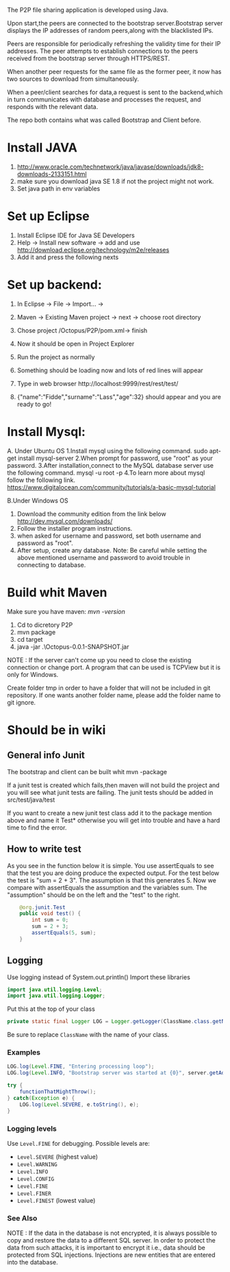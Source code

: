The P2P file sharing application is developed using Java.

Upon start,the peers are connected to the bootstrap server.Bootstrap server displays the IP addresses of
random peers,along with the blacklisted IPs.

Peers are responsible for periodically refreshing the validity time for their IP addresses. The peer attempts to
establish connections to the peers received from the bootstrap server through HTTPS/REST.

When another peer requests for the same file as the former peer, it now has two sources to download from
simultaneously.

When a peer/client searches for data,a request is sent to the backend,which in turn communicates with database and
processes the request, and responds with the relevant data.

The repo both contains what was called Bootstrap and Client before. 

# Install JAVA
1. http://www.oracle.com/technetwork/java/javase/downloads/jdk8-downloads-2133151.html
2. make sure you download java SE 1.8 if not the project might not work. 
3. Set java path in env variables


# Set up Eclipse
1. Install Eclipse IDE for Java SE Developers
2. Help -> Install new software -> add and use http://download.eclipse.org/technology/m2e/releases
3. Add it and press the following nexts

# Set up backend:
1. In Eclipse -> File -> Import... -> 
2. Maven -> Existing Maven project -> next -> choose root directory
3. Chose project /Octopus/P2P/pom.xml-> finish
4. Now it should be open in Project Explorer
5. Run the project as normally 
6. Something should be loading now and lots of red lines will appear
7. Type in web browser http://localhost:9999/rest/rest/test/

8. {"name":"Fidde","surname":"Lass","age":32} should appear and you are ready to go!

# Install Mysql:

A. Under Ubuntu OS 
1.Install mysql using the following command. 
sudo apt-get install mysql-server
2.When prompt for password, use "root" as your password.
3.After installation,connect to the MySQL database server use the following command. mysql -u root -p
4.To learn more about mysql follow the following link.
https://www.digitalocean.com/community/tutorials/a-basic-mysql-tutorial

B.Under Windows OS
1. Download the community edition from the link below
http://dev.mysql.com/downloads/
2. Follow the installer program instructions.
2. when asked for username and password, set both username and password as "root".
3. After setup, create any database.
Note: Be careful while setting the above mentioned username and password to avoid trouble in
connecting to database.


# Build whit Maven
Make sure you have maven: *mvn -version*
1. Cd to dicretory P2P
2. mvn package
3. cd target
4. java -jar .\Octopus-0.0.1-SNAPSHOT.jar

NOTE : If the server can't come up you need to close the existing connection or change port. 
A program that can be used is TCPView but it is only for Windows.

Create folder tmp in order to have a folder that will not be included in git repository. 
If one wants another folder name, please add the folder name to git ignore. 

# Should be in wiki
## General info Junit
The bootstrap and client can be built whit
mvn -package

If a junit test is created which fails,then maven will not build the project and you will see what junit tests are failing. 
The junit tests should be added in src/test/java/test

If you want to create a new junit test class add it to the package mention above and name it Test* otherwise you will get into trouble and have a hard time to find the error. 


## How to write test
As you see in the function below it is simple. 
You use assertEquals to see that the test you are doing produce the expected output. 
For the test below the test is "sum = 2 + 3". The assumption is that this generates 5. 
Now we compare with assertEquals the assumption and the variables sum. 
The "assumption" should be on the left and the "test" to the right. 
```java
	@org.junit.Test
	public void test() {
		int sum = 0;
		sum = 2 + 3;
		assertEquals(5, sum);
	}
```

## Logging
Use logging instead of System.out.println()
Import these libraries
```java
import java.util.logging.Level;
import java.util.logging.Logger;
```
Put this at the top of your class
```java
private static final Logger LOG = Logger.getLogger(ClassName.class.getName());
```
Be sure to replace `ClassName` with the name of your class.

### Examples
```java
LOG.log(Level.FINE, "Entering processing loop");
LOG.log(Level.INFO, "Bootstrap server was started at {0}", server.getAddress().toString());

try {
    functionThatMightThrow();
} catch(Exception e) {
    LOG.log(Level.SEVERE, e.toString(), e);
}
```
### Logging levels
Use `Level.FINE` for debugging. Possible levels are:
* `Level.SEVERE` (highest value)
* `Level.WARNING`
* `Level.INFO`
* `Level.CONFIG`
* `Level.FINE`
* `Level.FINER`
* `Level.FINEST` (lowest value)

### See Also


NOTE : If the data in the database is not encrypted, it is always possible to copy and restore the data to a different SQL server.
In order to protect the data from such attacks, it is important to encrypt it i.e., data should be protected from SQL injections.
Injections are new entities that are entered into the database.